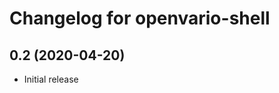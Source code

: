 Changelog for openvario-shell
=============================

0.2 (2020-04-20)
----------------

- Initial release
